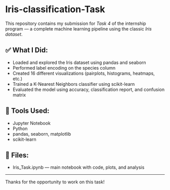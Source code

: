 # Iris-classification-Task

This repository contains my submission for *Task 4* of the internship program — a complete machine learning pipeline using the classic *Iris dataset*.

## ✅ What I Did:
- Loaded and explored the Iris dataset using pandas and seaborn
- Performed label encoding on the species column
- Created 16 different visualizations (pairplots, histograms, heatmaps, etc.)
- Trained a K-Nearest Neighbors classifier using scikit-learn
- Evaluated the model using accuracy, classification report, and confusion matrix

## 🔧 Tools Used:
- Jupyter Notebook
- Python
- pandas, seaborn, matplotlib
- scikit-learn

## 📂 Files:
- Iris_Task.ipynb — main notebook with code, plots, and analysis

---

Thanks for the opportunity to work on this task!

